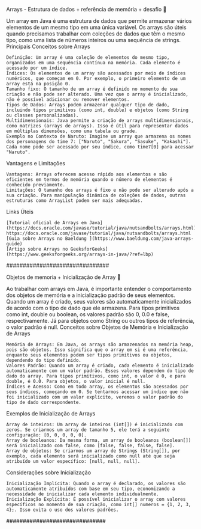 
Arrays - Estrutura de dados + referência de memória + desafio 🍍

Um array em Java é uma estrutura de dados que permite armazenar vários elementos de um mesmo tipo em uma única variável. Os arrays são úteis quando precisamos trabalhar com coleções de dados que têm o mesmo tipo, como uma lista de números inteiros ou uma sequência de strings.
Principais Conceitos sobre Arrays

    Definição: Um array é uma coleção de elementos do mesmo tipo, organizados em uma sequência contínua na memória. Cada elemento é acessado por um índice.
    Índices: Os elementos de um array são acessados por meio de índices numéricos, que começam em 0. Por exemplo, o primeiro elemento de um array está na posição 0.
    Tamanho fixo: O tamanho de um array é definido no momento de sua criação e não pode ser alterado. Uma vez que o array é inicializado, não é possível adicionar ou remover elementos.
    Tipos de Dados: Arrays podem armazenar qualquer tipo de dado, incluindo tipos primitivos (como int, double) e objetos (como String ou classes personalizadas).
    Multidimensionais: Java permite a criação de arrays multidimensionais, como matrizes (arrays de arrays). Isso é útil para representar dados em múltiplas dimensões, como uma tabela ou grade.
    Exemplo no Contexto de Naruto: Imagine um array que armazena os nomes dos personagens do time 7: ["Naruto", "Sakura", "Sasuke", "Kakashi"]. Cada nome pode ser acessado por seu índice, como time7[0] para acessar "Naruto".

Vantagens e Limitações

    Vantagens: Arrays oferecem acesso rápido aos elementos e são eficientes em termos de memória quando o número de elementos é conhecido previamente.
    Limitações: O tamanho dos arrays é fixo e não pode ser alterado após a sua criação. Para manipulação dinâmica de coleções de dados, outras estruturas como ArrayList podem ser mais adequadas.

Links Úteis

    [Tutorial oficial de Arrays em Java](https://docs.oracle.com/javase/tutorial/java/nutsandbolts/arrays.html)  https://docs.oracle.com/javase/tutorial/java/nutsandbolts/arrays.html
    [Guia sobre Arrays no Baeldung ](https://www.baeldung.com/java-arrays-guide)
    [Artigo sobre Arrays no GeeksforGeeks](https://www.geeksforgeeks.org/arrays-in-java/?ref=lbp) 

###############################

Objetos de memoria + Inicialização de Array 🍍

Ao trabalhar com arrays em Java, é importante entender o comportamento dos objetos de memória e a inicialização padrão de seus elementos. Quando um array é criado, seus valores são automaticamente inicializados de acordo com o tipo de dado que ele armazena. Para tipos primitivos como int, double ou boolean, os valores padrão são 0, 0.0 e false, respectivamente. Já para objetos como String ou outros tipos de referência, o valor padrão é null.
Conceitos sobre Objetos de Memória e Inicialização de Arrays

    Memória de Arrays: Em Java, os arrays são armazenados na memória heap, pois são objetos. Isso significa que o array em si é uma referência, enquanto seus elementos podem ser tipos primitivos ou objetos, dependendo do tipo definido.
    Valores Padrão: Quando um array é criado, cada elemento é inicializado automaticamente com um valor padrão. Esses valores dependem do tipo de dado do array. Para tipos primitivos, como int, o valor é 0, e para double, é 0.0. Para objetos, o valor inicial é null.
    Índices e Acesso: Como em todo array, os elementos são acessados por seus índices, começando em 0. Se tentarmos acessar um índice que não foi inicializado com um valor explícito, veremos o valor padrão do tipo de dado correspondente.

Exemplos de Inicialização de Arrays

    Array de inteiros: Um array de inteiros (int[]) é inicializado com zeros. Se criarmos um array de tamanho 5, ele terá a seguinte configuração: [0, 0, 0, 0, 0].
    Array de booleanos: Da mesma forma, um array de booleanos (boolean[]) será inicializado com false, como [false, false, false, false].
    Array de objetos: Se criarmos um array de Strings (String[]), por exemplo, cada elemento será inicializado como null até que seja atribuído um valor específico: [null, null, null].

Considerações sobre Inicialização

    Inicialização Implícita: Quando o array é declarado, os valores são automaticamente atribuídos com base em seu tipo, economizando a necessidade de inicializar cada elemento individualmente.
    Inicialização Explícita: É possível inicializar o array com valores específicos no momento de sua criação, como int[] numeros = {1, 2, 3, 4};. Isso evita o uso dos valores padrões.

##############################


